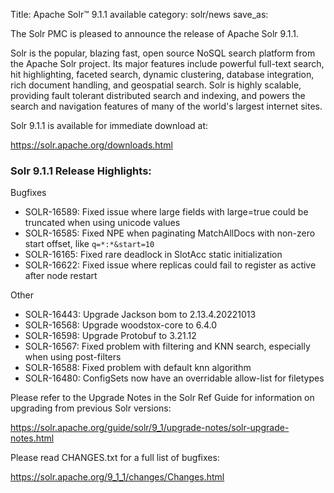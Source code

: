 Title: Apache Solr™ 9.1.1 available
category: solr/news
save_as:

The Solr PMC is pleased to announce the release of Apache Solr 9.1.1.

Solr is the popular, blazing fast, open source NoSQL search platform from the Apache Solr project. Its major features include powerful full-text search, hit highlighting, faceted search, dynamic clustering, database integration, rich document handling, and geospatial search. Solr is highly scalable, providing fault tolerant distributed search and indexing, and powers the search and navigation features of many of the world's largest internet sites.

Solr 9.1.1 is available for immediate download at:

  <https://solr.apache.org/downloads.html>

### Solr 9.1.1 Release Highlights:

Bugfixes

* SOLR-16589: Fixed issue where large fields with large=true could be truncated when using unicode values
* SOLR-16585: Fixed NPE when paginating MatchAllDocs with non-zero start offset, like `q=*:*&start=10`
* SOLR-16165: Fixed rare deadlock in SlotAcc static initialization
* SOLR-16622: Fixed issue where replicas could fail to register as active after node restart

Other

* SOLR-16443: Upgrade Jackson bom to 2.13.4.20221013
* SOLR-16568: Upgrade woodstox-core to 6.4.0
* SOLR-16598: Upgrade Protobuf to 3.21.12
* SOLR-16567: Fixed problem with filtering and KNN search, especially when using post-filters
* SOLR-16588: Fixed problem with default knn algorithm
* SOLR-16480: ConfigSets now have an overridable allow-list for filetypes


Please refer to the Upgrade Notes in the Solr Ref Guide for information on upgrading from previous Solr versions:

  <https://solr.apache.org/guide/solr/9_1/upgrade-notes/solr-upgrade-notes.html>

Please read CHANGES.txt for a full list of bugfixes:

  <https://solr.apache.org/9_1_1/changes/Changes.html>
